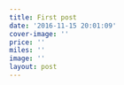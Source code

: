 ```yaml
---
title: First post
date: '2016-11-15 20:01:09'
cover-image: ''
price: ''
miles: ''
image: ''
layout: post
---
```


